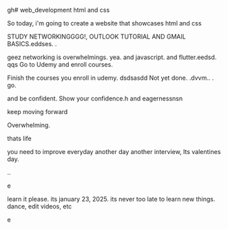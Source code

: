gh# web_development
html and css

So today, i'm going to create a website that showcases html and css

STUDY NETWORKINGGGG!, OUTLOOK TUTORIAL AND GMAIL BASICS.eddses.
.

geez networking is overwhelmings.
yea.
and javascript.
and flutter.eedsd.
qqs
Go to Udemy and enroll courses.

Finish the courses you enroll in udemy.
dsdsasdd
Not yet done. .dvvm..
.
go.

and be confident.
Show your confidence.h
and eagernessnsn

keep moving forward

Overwhelming.

thats life

you need to improve everyday
another day another interview, Its valentines day.

..

e










learn it please. its january 23, 2025. its never too late to learn new things.
dance, edit videos, etc

e 
